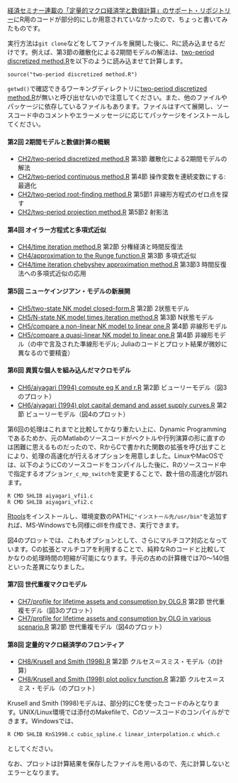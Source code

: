 [経済セミナー連載の「定量的マクロ経済学と数値計算」のサポート・リポジトリー](https://github.com/keizai-seminar-quant-macro)にR用のコードが部分的にしか用意されていなかったので、ちょっと書いてみたものです。

実行方法は`git clone`などをしてファイルを展開した後に、Rに読み込ませるだけです。例えば、第3節の離散化による2期間モデルの解法は、[two-period discretized method.R](https://github.com/uncorrelated/KSQME/blob/master/CH2/two-period%20discretized%20method.R)を以下のように読み込ませて計算します。

	source("two-period discretized method.R")

`getwd()`で確認できるワーキングディレクトリに[two-period discretized method.R](https://github.com/uncorrelated/KSQME/blob/master/CH2/two-period%20discretized%20method.R)が無いと呼び出せないので注意してください。また、他のファイルやパッケージに依存しているファイルもあります。ファイルはすべて展開し、ソースコード中のコメントやエラーメッセージに応じてパッケージをインストールしてください。


#### 第2回 2期間モデルと数値計算の概観
- [CH2/two-period discretized method.R](https://github.com/uncorrelated/KSQME/blob/master/CH2/two-period%20discretized%20method.R) 第3節 離散化による2期間モデルの解法
- [CH2/two-period continuous method.R](https://github.com/uncorrelated/KSQME/blob/master/CH2/two-period%20continuous%20method.R) 第4節 操作変数を連続変数にする: 最適化
- [CH2/two-period root-finding method.R](https://github.com/uncorrelated/KSQME/blob/master/CH2/two-period%20root-finding%20method.R) 第5節1 非線形方程式のゼロ点を探す
- [CH2/two-period projection method.R](https://github.com/uncorrelated/KSQME/blob/master/CH2/two-period%20projection%20method.R) 第5節2 射影法

#### 第4回 オイラー方程式と多項式近似
- [CH4/time iteration method.R](https://github.com/uncorrelated/KSQME/blob/master/CH4/time%20iteration%20method.R) 第2節 分権経済と時間反復法
- [CH4/approximation to the Runge function.R](https://github.com/uncorrelated/KSQME/blob/master/CH4/approximation%20to%20the%20Runge%20function.R) 第3節 多項式近似
- [CH4/time iteration chebyshev approximation method.R](https://github.com/uncorrelated/KSQME/blob/master/CH4/time%20iteration%20chebyshev%20approximation%20method.R) 第3節3 時間反復法への多項式近似の応用

#### 第5回 ニューケインジアン・モデルの新展開
- [CH5/two-state NK model closed-form.R](https://github.com/uncorrelated/KSQME/blob/master/CH5/two-state%20NK%20model%20closed-form.R) 第2節 2状態モデル
- [CH5/N-state NK model times iteration method.R](https://github.com/uncorrelated/KSQME/blob/master/CH5/N-state%20NK%20model%20times%20iteration%20method.R) 第3節 N状態モデル
- [CH5/compare a non-linear NK model to linear one.R](https://github.com/uncorrelated/KSQME/blob/master/CH5/compare%20a%20non-linear%20NK%20model%20to%20linear%20one.R) 第4節 非線形モデル
- [CH5/compare a quasi-linear NK model to linear one.R](https://github.com/uncorrelated/KSQME/blob/master/CH5/compare%20a%20quasi-linear%20NK%20model%20to%20linear%20one.R) 第4節 非線形モデル（の中で言及された準線形モデル; Juliaのコードとプロット結果が微妙に異なるので要精査）

#### 第6回 異質な個人を組み込んだマクロモデル
- [CH6/aiyagari (1994) compute eq K and r.R](https://github.com/uncorrelated/KSQME/blob/master/CH6/aiyagari%20(1994)%20compute%20eq%20K%20and%20r.R) 第2節 ビューリーモデル（図3のプロット）
- [CH6/aiyagari (1994) plot capital demand and asset supply curves.R](https://github.com/uncorrelated/KSQME/blob/master/CH6/aiyagari%20(1994)%20plot%20capital%20demand%20and%20asset%20supply%20curves.R) 第2節 ビューリーモデル（図4のプロット）

第6回の処理はこれまでと比較してかなり重たい上に、Dynamic Programmingであるためか、元のMatlabのソースコードがベクトルや行列演算の形に直すのは困難に思えるものだったので、RからCで書かれた関数の拡張を呼び出すことにより、処理の高速化が行えるオプションを用意しました。LinuxやMacOSでは、以下のようにCのソースコードをコンパイルした後に、Rのソースコード中で指定するオプション`r_c_mp_switch`を変更することで、数十倍の高速化が図れます。

	R CMD SHLIB aiyagari_vfi1.c
	R CMD SHLIB aiyagari_vfi2.c

[Rtools](https://cran.r-project.org/bin/windows/Rtools/)をインストールし、環境変数のPATHに`"インストール先/usr/bin"`を追加すれば、MS-Windowsでも同様にdllを作成でき、実行できます。

図4のプロットでは、これもオプションとして、さらにマルチコア対応となっています。Cの拡張とマルチコアを利用することで、純粋なRのコードと比較してかなりの処理時間の短縮が可能になります。手元の古めの計算機では70〜140倍といった差異になりました。

#### 第7回 世代重複マクロモデル
- [CH7/profile for lifetime assets and consumption by OLG.R](https://github.com/uncorrelated/KSQME/blob/master/CH7/profile%20for%20lifetime%20assets%20and%20consumption%20by%20OLG.R) 第2節 世代重複モデル（図3のプロット）
- [CH7/profile for lifetime assets and consumption by OLG in various scenario.R](https://github.com/uncorrelated/KSQME/blob/master/CH7/profile%20for%20lifetime%20assets%20and%20consumption%20by%20OLG%20in%20various%20scenario.R) 第2節 世代重複モデル（図4のプロット）

#### 第8回 定量的マクロ経済学のフロンティア
- [CH8/Krusell and Smith (1998).R](https://github.com/uncorrelated/KSQME/blob/master/CH8/Krusell%20and%20Smith%20(1998).R) 第2節 クルセス＝スミス・モデル（の計算）
- [CH8/Krusell and Smith (1998) plot policy function.R](https://github.com/uncorrelated/KSQME/blob/master/CH8/Krusell%20and%20Smith%20(1998)%20plot%20policy%20function.R) 第2節 クルセス＝スミス・モデル（のプロット）

Krusell and Smith (1998)モデルは、部分的にCを使ったコードのみとなります。UNIX/Linux環境では添付のMakefileで、Cのソースコードのコンパイルができます。Windowsでは、

	R CMD SHLIB KnS1998.c cubic_spline.c linear_interpolation.c which.c

としてください。

なお、プロットは計算結果を保存したファイルを用いるので、先に計算しないとエラーとなります。
